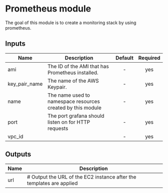 
# Prometheus module

The goal of this module is to create a monitoring stack by using prometheus. 

## Inputs

| Name | Description | Default | Required |
|------|-------------|:-----:|:-----:|
| ami | The ID of the AMI that has Prometheus installed. | - | yes |
| key_pair_name | The name of the AWS Keypair. | - | yes |
| name | The name used to namespace resources created by this module | - | yes |
| port | The port grafana should listen on for HTTP requests | - | yes |
| vpc_id |  | - | yes |

## Outputs

| Name | Description |
|------|-------------|
| url | # Output the URL of the EC2 instance after the templates are applied |

